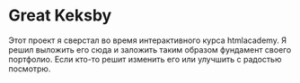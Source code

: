 # Great Keksby
Этот проект я сверстал во время интерактивного курса htmlacademy. 
Я решил выложить его сюда и заложить таким образом фундамент своего портфолио.
Если кто-то решит изменить его или улучшить с радостью посмотрю.
